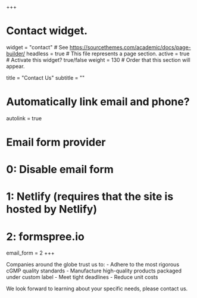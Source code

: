 +++
# Contact widget.
widget = "contact"  # See https://sourcethemes.com/academic/docs/page-builder/
headless = true  # This file represents a page section.
active = true  # Activate this widget? true/false
weight = 130  # Order that this section will appear.

title = "Contact Us"
subtitle = ""

# Automatically link email and phone?
autolink = true

# Email form provider
#   0: Disable email form
#   1: Netlify (requires that the site is hosted by Netlify)
#   2: formspree.io
email_form = 2
+++
<p>Companies around the globe trust us to:
- Adhere to the most rigorous cGMP quality standards
- Manufacture high-quality products packaged under custom label
- Meet tight deadlines
- Reduce unit costs

We look forward to learning about your specific needs, please contact us.</p>
